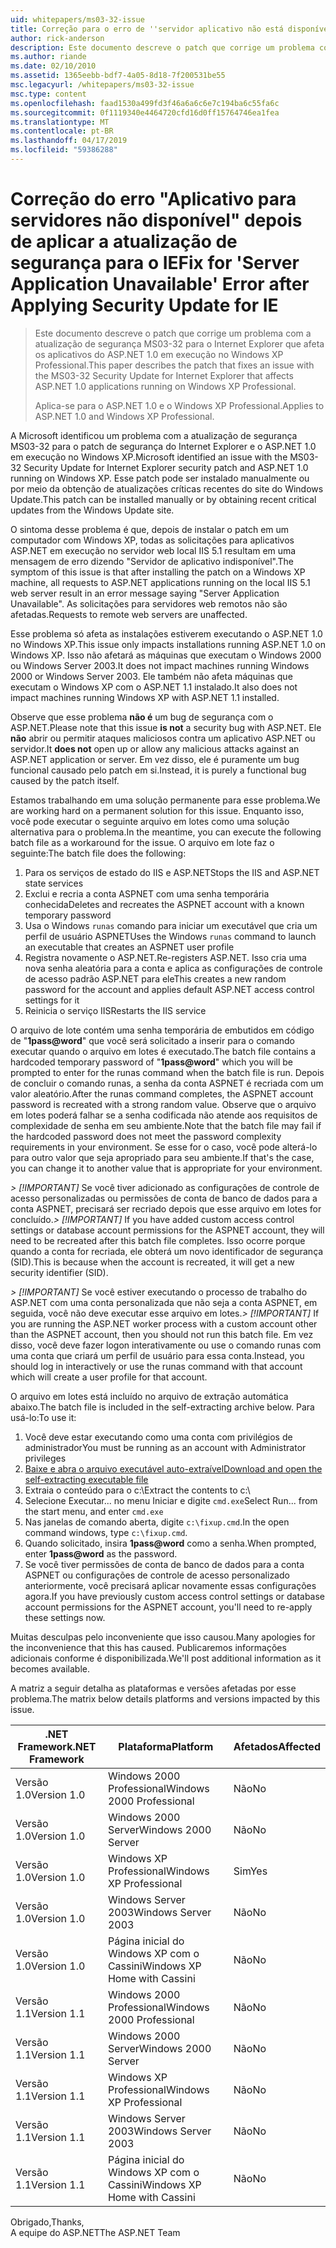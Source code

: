 ```yaml
---
uid: whitepapers/ms03-32-issue
title: Correção para o erro de ''servidor aplicativo não está disponível após a aplicação de atualização de segurança para o IE | Microsoft Docs
author: rick-anderson
description: Este documento descreve o patch que corrige um problema com a atualização de segurança MS03-32 para o Internet Explorer que afeta os aplicativos do ASP.NET 1.0 em execução no Wi...
ms.author: riande
ms.date: 02/10/2010
ms.assetid: 1365eebb-bdf7-4a05-8d18-7f200531be55
msc.legacyurl: /whitepapers/ms03-32-issue
msc.type: content
ms.openlocfilehash: faad1530a499fd3f46a6a6c6e7c194ba6c55fa6c
ms.sourcegitcommit: 0f1119340e4464720cfd16d0ff15764746ea1fea
ms.translationtype: MT
ms.contentlocale: pt-BR
ms.lasthandoff: 04/17/2019
ms.locfileid: "59386288"
---
```

# <a name="fix-for-server-application-unavailable-error-after-applying-security-update-for-ie"></a><span data-ttu-id="ac551-103">Correção do erro "Aplicativo para servidores não disponível" depois de aplicar a atualização de segurança para o IE</span><span class="sxs-lookup"><span data-stu-id="ac551-103">Fix for 'Server Application Unavailable' Error after Applying Security Update for IE</span></span>

> <span data-ttu-id="ac551-104">Este documento descreve o patch que corrige um problema com a atualização de segurança MS03-32 para o Internet Explorer que afeta os aplicativos do ASP.NET 1.0 em execução no Windows XP Professional.</span><span class="sxs-lookup"><span data-stu-id="ac551-104">This paper describes the patch that fixes an issue with the MS03-32 Security Update for Internet Explorer that affects ASP.NET 1.0 applications running on Windows XP Professional.</span></span>
> 
> <span data-ttu-id="ac551-105">Aplica-se para o ASP.NET 1.0 e o Windows XP Professional.</span><span class="sxs-lookup"><span data-stu-id="ac551-105">Applies to ASP.NET 1.0 and Windows XP Professional.</span></span>


<span data-ttu-id="ac551-106">A Microsoft identificou um problema com a atualização de segurança MS03-32 para o patch de segurança do Internet Explorer e o ASP.NET 1.0 em execução no Windows XP.</span><span class="sxs-lookup"><span data-stu-id="ac551-106">Microsoft identified an issue with the MS03-32 Security Update for Internet Explorer security patch and ASP.NET 1.0 running on Windows XP.</span></span> <span data-ttu-id="ac551-107">Esse patch pode ser instalado manualmente ou por meio da obtenção de atualizações críticas recentes do site do Windows Update.</span><span class="sxs-lookup"><span data-stu-id="ac551-107">This patch can be installed manually or by obtaining recent critical updates from the Windows Update site.</span></span>

<span data-ttu-id="ac551-108">O sintoma desse problema é que, depois de instalar o patch em um computador com Windows XP, todas as solicitações para aplicativos ASP.NET em execução no servidor web local IIS 5.1 resultam em uma mensagem de erro dizendo "Servidor de aplicativo indisponível".</span><span class="sxs-lookup"><span data-stu-id="ac551-108">The symptom of this issue is that after installing the patch on a Windows XP machine, all requests to ASP.NET applications running on the local IIS 5.1 web server result in an error message saying "Server Application Unavailable".</span></span> <span data-ttu-id="ac551-109">As solicitações para servidores web remotos não são afetadas.</span><span class="sxs-lookup"><span data-stu-id="ac551-109">Requests to remote web servers are unaffected.</span></span>

<span data-ttu-id="ac551-110">Esse problema só afeta as instalações estiverem executando o ASP.NET 1.0 no Windows XP.</span><span class="sxs-lookup"><span data-stu-id="ac551-110">This issue only impacts installations running ASP.NET 1.0 on Windows XP.</span></span> <span data-ttu-id="ac551-111">Isso não afetará as máquinas que executam o Windows 2000 ou Windows Server 2003.</span><span class="sxs-lookup"><span data-stu-id="ac551-111">It does not impact machines running Windows 2000 or Windows Server 2003.</span></span> <span data-ttu-id="ac551-112">Ele também não afeta máquinas que executam o Windows XP com o ASP.NET 1.1 instalado.</span><span class="sxs-lookup"><span data-stu-id="ac551-112">It also does not impact machines running Windows XP with ASP.NET 1.1 installed.</span></span>

<span data-ttu-id="ac551-113">Observe que esse problema **não é** um bug de segurança com o ASP.NET.</span><span class="sxs-lookup"><span data-stu-id="ac551-113">Please note that this issue **is not** a security bug with ASP.NET.</span></span> <span data-ttu-id="ac551-114">Ele **não** abrir ou permitir ataques maliciosos contra um aplicativo ASP.NET ou servidor.</span><span class="sxs-lookup"><span data-stu-id="ac551-114">It **does not** open up or allow any malicious attacks against an ASP.NET application or server.</span></span> <span data-ttu-id="ac551-115">Em vez disso, ele é puramente um bug funcional causado pelo patch em si.</span><span class="sxs-lookup"><span data-stu-id="ac551-115">Instead, it is purely a functional bug caused by the patch itself.</span></span>

<span data-ttu-id="ac551-116">Estamos trabalhando em uma solução permanente para esse problema.</span><span class="sxs-lookup"><span data-stu-id="ac551-116">We are working hard on a permanent solution for this issue.</span></span> <span data-ttu-id="ac551-117">Enquanto isso, você pode executar o seguinte arquivo em lotes como uma solução alternativa para o problema.</span><span class="sxs-lookup"><span data-stu-id="ac551-117">In the meantime, you can execute the following batch file as a workaround for the issue.</span></span> <span data-ttu-id="ac551-118">O arquivo em lote faz o seguinte:</span><span class="sxs-lookup"><span data-stu-id="ac551-118">The batch file does the following:</span></span>

1. <span data-ttu-id="ac551-119">Para os serviços de estado do IIS e ASP.NET</span><span class="sxs-lookup"><span data-stu-id="ac551-119">Stops the IIS and ASP.NET state services</span></span>
2. <span data-ttu-id="ac551-120">Exclui e recria a conta ASPNET com uma senha temporária conhecida</span><span class="sxs-lookup"><span data-stu-id="ac551-120">Deletes and recreates the ASPNET account with a known temporary password</span></span>
3. <span data-ttu-id="ac551-121">Usa o Windows `runas` comando para iniciar um executável que cria um perfil de usuário ASPNET</span><span class="sxs-lookup"><span data-stu-id="ac551-121">Uses the Windows `runas` command to launch an executable that creates an ASPNET user profile</span></span>
4. <span data-ttu-id="ac551-122">Registra novamente o ASP.NET.</span><span class="sxs-lookup"><span data-stu-id="ac551-122">Re-registers ASP.NET.</span></span> <span data-ttu-id="ac551-123">Isso cria uma nova senha aleatória para a conta e aplica as configurações de controle de acesso padrão ASP.NET para ele</span><span class="sxs-lookup"><span data-stu-id="ac551-123">This creates a new random password for the account and applies default ASP.NET access control settings for it</span></span>
5. <span data-ttu-id="ac551-124">Reinicia o serviço IIS</span><span class="sxs-lookup"><span data-stu-id="ac551-124">Restarts the IIS service</span></span>

<span data-ttu-id="ac551-125">O arquivo de lote contém uma senha temporária de embutidos em código de "<strong>1pass\@word</strong>" que você será solicitado a inserir para o comando executar quando o arquivo em lotes é executado.</span><span class="sxs-lookup"><span data-stu-id="ac551-125">The batch file contains a hardcoded temporary password of "<strong>1pass\@word</strong>" which you will be prompted to enter for the runas command when the batch file is run.</span></span> <span data-ttu-id="ac551-126">Depois de concluir o comando runas, a senha da conta ASPNET é recriada com um valor aleatório.</span><span class="sxs-lookup"><span data-stu-id="ac551-126">After the runas command completes, the ASPNET account password is recreated with a strong random value.</span></span> <span data-ttu-id="ac551-127">Observe que o arquivo em lotes poderá falhar se a senha codificada não atende aos requisitos de complexidade de senha em seu ambiente.</span><span class="sxs-lookup"><span data-stu-id="ac551-127">Note that the batch file may fail if the hardcoded password does not meet the password complexity requirements in your environment.</span></span> <span data-ttu-id="ac551-128">Se esse for o caso, você pode alterá-lo para outro valor que seja apropriado para seu ambiente.</span><span class="sxs-lookup"><span data-stu-id="ac551-128">If that's the case, you can change it to another value that is appropriate for your environment.</span></span>

<span data-ttu-id="ac551-129">*> [!IMPORTANT]* Se você tiver adicionado as configurações de controle de acesso personalizadas ou permissões de conta de banco de dados para a conta ASPNET, precisará ser recriado depois que esse arquivo em lotes for concluído.</span><span class="sxs-lookup"><span data-stu-id="ac551-129">*> [!IMPORTANT]* If you have added custom access control settings or database account permissions for the ASPNET account, they will need to be recreated after this batch file completes.</span></span> <span data-ttu-id="ac551-130">Isso ocorre porque quando a conta for recriada, ele obterá um novo identificador de segurança (SID).</span><span class="sxs-lookup"><span data-stu-id="ac551-130">This is because when the account is recreated, it will get a new security identifier (SID).</span></span>

<span data-ttu-id="ac551-131">*> [!IMPORTANT]* Se você estiver executando o processo de trabalho do ASP.NET com uma conta personalizada que não seja a conta ASPNET, em seguida, você não deve executar esse arquivo em lotes.</span><span class="sxs-lookup"><span data-stu-id="ac551-131">*> [!IMPORTANT]* If you are running the ASP.NET worker process with a custom account other than the ASPNET account, then you should not run this batch file.</span></span> <span data-ttu-id="ac551-132">Em vez disso, você deve fazer logon interativamente ou use o comando runas com uma conta que criará um perfil de usuário para essa conta.</span><span class="sxs-lookup"><span data-stu-id="ac551-132">Instead, you should log in interactively or use the runas command with that account which will create a user profile for that account.</span></span>

<span data-ttu-id="ac551-133">O arquivo em lotes está incluído no arquivo de extração automática abaixo.</span><span class="sxs-lookup"><span data-stu-id="ac551-133">The batch file is included in the self-extracting archive below.</span></span> <span data-ttu-id="ac551-134">Para usá-lo:</span><span class="sxs-lookup"><span data-stu-id="ac551-134">To use it:</span></span>

1. <span data-ttu-id="ac551-135">Você deve estar executando como uma conta com privilégios de administrador</span><span class="sxs-lookup"><span data-stu-id="ac551-135">You must be running as an account with Administrator privileges</span></span>
2. [<span data-ttu-id="ac551-136">Baixe e abra o arquivo executável auto-extraível</span><span class="sxs-lookup"><span data-stu-id="ac551-136">Download and open the self-extracting executable file</span></span>](ms03-32-issue/_static/fixup1.exe)
3. <span data-ttu-id="ac551-137">Extraia o conteúdo para o c:\\</span><span class="sxs-lookup"><span data-stu-id="ac551-137">Extract the contents to c:\\</span></span>
4. <span data-ttu-id="ac551-138">Selecione Executar... no menu Iniciar e digite `cmd.exe`</span><span class="sxs-lookup"><span data-stu-id="ac551-138">Select Run... from the start menu, and enter `cmd.exe`</span></span>
5. <span data-ttu-id="ac551-139">Nas janelas de comando aberta, digite `c:\fixup.cmd`.</span><span class="sxs-lookup"><span data-stu-id="ac551-139">In the open command windows, type `c:\fixup.cmd`.</span></span>
6. <span data-ttu-id="ac551-140">Quando solicitado, insira <strong>1pass\@word</strong> como a senha.</span><span class="sxs-lookup"><span data-stu-id="ac551-140">When prompted, enter <strong>1pass\@word</strong> as the password.</span></span>
7. <span data-ttu-id="ac551-141">Se você tiver permissões de conta de banco de dados para a conta ASPNET ou configurações de controle de acesso personalizado anteriormente, você precisará aplicar novamente essas configurações agora.</span><span class="sxs-lookup"><span data-stu-id="ac551-141">If you have previously custom access control settings or database account permissions for the ASPNET account, you'll need to re-apply these settings now.</span></span>

<span data-ttu-id="ac551-142">Muitas desculpas pelo inconveniente que isso causou.</span><span class="sxs-lookup"><span data-stu-id="ac551-142">Many apologies for the inconvenience that this has caused.</span></span> <span data-ttu-id="ac551-143">Publicaremos informações adicionais conforme é disponibilizada.</span><span class="sxs-lookup"><span data-stu-id="ac551-143">We'll post additional information as it becomes available.</span></span>

<span data-ttu-id="ac551-144">A matriz a seguir detalha as plataformas e versões afetadas por esse problema.</span><span class="sxs-lookup"><span data-stu-id="ac551-144">The matrix below details platforms and versions impacted by this issue.</span></span>

| <span data-ttu-id="ac551-145">.NET Framework</span><span class="sxs-lookup"><span data-stu-id="ac551-145">.NET Framework</span></span> | <span data-ttu-id="ac551-146">Plataforma</span><span class="sxs-lookup"><span data-stu-id="ac551-146">Platform</span></span> | <span data-ttu-id="ac551-147">Afetados</span><span class="sxs-lookup"><span data-stu-id="ac551-147">Affected</span></span> |
| --- | --- | --- |
| <span data-ttu-id="ac551-148">Versão 1.0</span><span class="sxs-lookup"><span data-stu-id="ac551-148">Version 1.0</span></span> | <span data-ttu-id="ac551-149">Windows 2000 Professional</span><span class="sxs-lookup"><span data-stu-id="ac551-149">Windows 2000 Professional</span></span> | <span data-ttu-id="ac551-150">Não</span><span class="sxs-lookup"><span data-stu-id="ac551-150">No</span></span> |
| <span data-ttu-id="ac551-151">Versão 1.0</span><span class="sxs-lookup"><span data-stu-id="ac551-151">Version 1.0</span></span> | <span data-ttu-id="ac551-152">Windows 2000 Server</span><span class="sxs-lookup"><span data-stu-id="ac551-152">Windows 2000 Server</span></span> | <span data-ttu-id="ac551-153">Não</span><span class="sxs-lookup"><span data-stu-id="ac551-153">No</span></span> |
| <span data-ttu-id="ac551-154">Versão 1.0</span><span class="sxs-lookup"><span data-stu-id="ac551-154">Version 1.0</span></span> | <span data-ttu-id="ac551-155">Windows XP Professional</span><span class="sxs-lookup"><span data-stu-id="ac551-155">Windows XP Professional</span></span> | <span data-ttu-id="ac551-156">Sim</span><span class="sxs-lookup"><span data-stu-id="ac551-156">Yes</span></span> |
| <span data-ttu-id="ac551-157">Versão 1.0</span><span class="sxs-lookup"><span data-stu-id="ac551-157">Version 1.0</span></span> | <span data-ttu-id="ac551-158">Windows Server 2003</span><span class="sxs-lookup"><span data-stu-id="ac551-158">Windows Server 2003</span></span> | <span data-ttu-id="ac551-159">Não</span><span class="sxs-lookup"><span data-stu-id="ac551-159">No</span></span> |
| <span data-ttu-id="ac551-160">Versão 1.0</span><span class="sxs-lookup"><span data-stu-id="ac551-160">Version 1.0</span></span> | <span data-ttu-id="ac551-161">Página inicial do Windows XP com o Cassini</span><span class="sxs-lookup"><span data-stu-id="ac551-161">Windows XP Home with Cassini</span></span> | <span data-ttu-id="ac551-162">Não</span><span class="sxs-lookup"><span data-stu-id="ac551-162">No</span></span> |
| <span data-ttu-id="ac551-163">Versão 1.1</span><span class="sxs-lookup"><span data-stu-id="ac551-163">Version 1.1</span></span> | <span data-ttu-id="ac551-164">Windows 2000 Professional</span><span class="sxs-lookup"><span data-stu-id="ac551-164">Windows 2000 Professional</span></span> | <span data-ttu-id="ac551-165">Não</span><span class="sxs-lookup"><span data-stu-id="ac551-165">No</span></span> |
| <span data-ttu-id="ac551-166">Versão 1.1</span><span class="sxs-lookup"><span data-stu-id="ac551-166">Version 1.1</span></span> | <span data-ttu-id="ac551-167">Windows 2000 Server</span><span class="sxs-lookup"><span data-stu-id="ac551-167">Windows 2000 Server</span></span> | <span data-ttu-id="ac551-168">Não</span><span class="sxs-lookup"><span data-stu-id="ac551-168">No</span></span> |
| <span data-ttu-id="ac551-169">Versão 1.1</span><span class="sxs-lookup"><span data-stu-id="ac551-169">Version 1.1</span></span> | <span data-ttu-id="ac551-170">Windows XP Professional</span><span class="sxs-lookup"><span data-stu-id="ac551-170">Windows XP Professional</span></span> | <span data-ttu-id="ac551-171">Não</span><span class="sxs-lookup"><span data-stu-id="ac551-171">No</span></span> |
| <span data-ttu-id="ac551-172">Versão 1.1</span><span class="sxs-lookup"><span data-stu-id="ac551-172">Version 1.1</span></span> | <span data-ttu-id="ac551-173">Windows Server 2003</span><span class="sxs-lookup"><span data-stu-id="ac551-173">Windows Server 2003</span></span> | <span data-ttu-id="ac551-174">Não</span><span class="sxs-lookup"><span data-stu-id="ac551-174">No</span></span> |
| <span data-ttu-id="ac551-175">Versão 1.1</span><span class="sxs-lookup"><span data-stu-id="ac551-175">Version 1.1</span></span> | <span data-ttu-id="ac551-176">Página inicial do Windows XP com o Cassini</span><span class="sxs-lookup"><span data-stu-id="ac551-176">Windows XP Home with Cassini</span></span> | <span data-ttu-id="ac551-177">Não</span><span class="sxs-lookup"><span data-stu-id="ac551-177">No</span></span> |

<span data-ttu-id="ac551-178">Obrigado,</span><span class="sxs-lookup"><span data-stu-id="ac551-178">Thanks,</span></span>   
 <span data-ttu-id="ac551-179">A equipe do ASP.NET</span><span class="sxs-lookup"><span data-stu-id="ac551-179">The ASP.NET Team</span></span>
